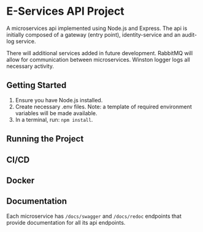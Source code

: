 # E-Services API Project

A microservices api implemented using Node.js and Express. The api is initially composed of a gateway (entry point), identity-service and an audit-log service.

There will additional services added in future development. RabbitMQ will allow for communication between microservices. Winston logger logs all necessary activity.

## Getting Started

1. Ensure you have Node.js installed.
2. Create necessary .env files. Note: a template of required environment variables will be made available.
3. In a terminal, run: `npm install`.

## Running the Project

## CI/CD

## Docker

## Documentation

Each microservice has `/docs/swagger` and `/docs/redoc` endpoints that provide documentation for all its api endpoints.
